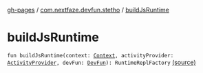[gh-pages](../index.md) / [com.nextfaze.devfun.stetho](index.md) / [buildJsRuntime](.)

# buildJsRuntime

`fun buildJsRuntime(context: `[`Context`](https://developer.android.com/reference/android/content/Context.html)`, activityProvider: `[`ActivityProvider`](../com.nextfaze.devfun.internal/-activity-provider.md)`, devFun: `[`DevFun`](../com.nextfaze.devfun.core/-dev-fun/index.md)`): RuntimeReplFactory` [(source)](https://github.com/NextFaze/dev-fun/tree/master/devfun-stetho/src/main/java/com/nextfaze/devfun/stetho/JsRepl.kt#L29)
